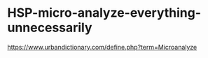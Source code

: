 # HSP-micro-analyze-everything-unnecessarily
https://www.urbandictionary.com/define.php?term=Microanalyze
